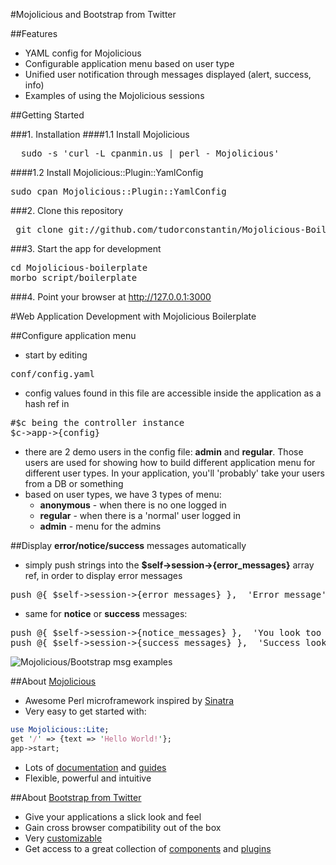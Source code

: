 #Mojolicious and Bootstrap from Twitter

##Features

* YAML config for Mojolicious
* Configurable application menu based on user type
* Unified user notification through messages displayed (alert, success, info)
* Examples of using the Mojolicious sessions


##Getting Started

###1. Installation
####1.1 Install Mojolicious
<pre>  sudo -s 'curl -L cpanmin.us | perl - Mojolicious'</pre>

####1.2 Install Mojolicious::Plugin::YamlConfig
<pre>sudo cpan Mojolicious::Plugin::YamlConfig</pre>


###2. Clone this repository
<pre> git clone git://github.com/tudorconstantin/Mojolicious-Boilerplate.git</pre>

###3. Start the app for development
<pre>cd Mojolicious-boilerplate
morbo script/boilerplate</pre>

###4. Point your browser at http://127.0.0.1:3000

#Web Application Development with Mojolicious Boilerplate

##Configure application menu
* start by editing 
<pre>conf/config.yaml</pre>
* config values found in this file are accessible inside the application as a hash ref in
<pre>#$c being the controller instance
$c->app->{config}</pre>
* there are 2 demo users in the config file: **admin** and **regular**. Those users are used for showing how to build different application menu for different user types. In your application, you'll 'probably' take your users from a DB or something
* based on user types, we have 3 types of menu:
  * **anonymous** - when there is no one logged in
  * **regular** - when there is a 'normal' user logged in
  * **admin**   - menu for the admins

##Display **error/notice/success** messages automatically
* simply push strings into the **$self->session->{error_messages}** array ref, in order to display error messages
 <pre>push @{ $self->session->{error_messages} },  'Error message'</pre>
* same for **notice** or **success** messages:
<pre>push @{ $self->session->{notice_messages} },  'You look too good to be true';
push @{ $self->session->{success_messages} },  'Success looks good on anybody';</pre>

![Mojolicious/Bootstrap msg examples](https://github.com/tudorconstantin/Mojolicious-Boilerplate/wiki/images/mojo_messages.jpg)

##About [Mojolicious](http://mojolicio.us)

* Awesome Perl microframework inspired by [Sinatra](http://www.sinatrarb.com/)
* Very easy to get started with:

```perl
use Mojolicious::Lite;
get '/' => {text => 'Hello World!'};
app->start;
```

* Lots of [documentation](http://mojolicio.us/perldoc) and [guides](http://mojolicio.us/perldoc#GUIDES)
* Flexible, powerful and intuitive


##About [Bootstrap from Twitter](http://twitter.github.com/bootstrap/)
* Give your applications a slick look and feel
* Gain cross browser compatibility out of the box
* Very [customizable](http://twitter.github.com/bootstrap/download.html)
* Get access to a great collection of [components](http://twitter.github.com/bootstrap/components.html) and [plugins](http://twitter.github.com/bootstrap/javascript.html)
